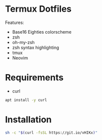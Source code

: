 # Termux Dotfiles

Features:

 - Base16 Eighties colorscheme
 - zsh
 - oh-my-zsh
 - zsh syntax highlighting
 - tmux
 - Neovim

# Requirements
- curl
```bash
apt install -y curl
```

# Installation
```bash
sh -c "$(curl -fsSL https://git.io/vHIKx)"
```
